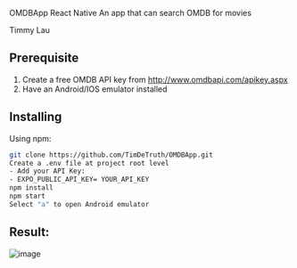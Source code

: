 OMDBApp React Native
An app that can search OMDB for movies

Timmy Lau 

## Prerequisite 
1. Create a free OMDB API key from http://www.omdbapi.com/apikey.aspx
2. Have an Android/IOS emulator installed

## Installing
Using npm: 
```bash
git clone https://github.com/TimDeTruth/OMDBApp.git
Create a .env file at project root level
- Add your API Key:
- EXPO_PUBLIC_API_KEY= YOUR_API_KEY
npm install
npm start
Select "a" to open Android emulator
```

## Result:
![image](https://github.com/TimDeTruth/OMDBApp/assets/64127471/42c1ae76-8ef7-4bdf-9798-248053382d2d)


